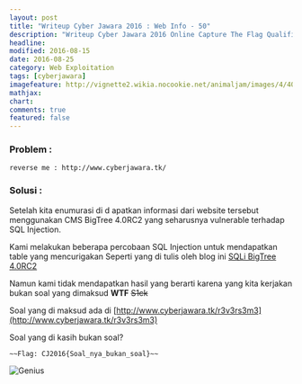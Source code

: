 ```yaml
---
layout: post
title: "Writeup Cyber Jawara 2016 : Web Info - 50"
description: "Writeup Cyber Jawara 2016 Online Capture The Flag Qualification"
headline: 
modified: 2016-08-15
date: 2016-08-25
category: Web Exploitation
tags: [cyberjawara]
imagefeature: http://vignette2.wikia.nocookie.net/animaljam/images/4/40/623px-Genius-meme.png
mathjax: 
chart: 
comments: true
featured: false
---
```


### Problem :

`reverse me : http://www.cyberjawara.tk/`


### Solusi :

Setelah kita enumurasi di d apatkan informasi dari website tersebut 
menggunakan CMS BigTree 4.0RC2 yang seharusnya vulnerable terhadap SQL Injection.

Kami melakukan beberapa percobaan SQL Injection untuk mendapatkan table yang mencurigakan
Seperti yang di tulis oleh blog ini [SQLi BigTree 4.0RC2](https://exploit.ph/web-hacking/2015/02/08/a-web-hack/)

Namun kami tidak mendapatkan hasil yang berarti karena yang kita kerjakan bukan soal 
yang dimaksud **WTF** ~~S1ck~~

Soal yang di maksud ada di [http://www.cyberjawara.tk/r3v3rs3m3](http://www.cyberjawara.tk/r3v3rs3m3)

Soal yang di kasih bukan soal? 

`~~Flag: CJ2016{Soal_nya_bukan_soal}~~`

![Genius](http://vignette2.wikia.nocookie.net/animaljam/images/4/40/623px-Genius-meme.png)
